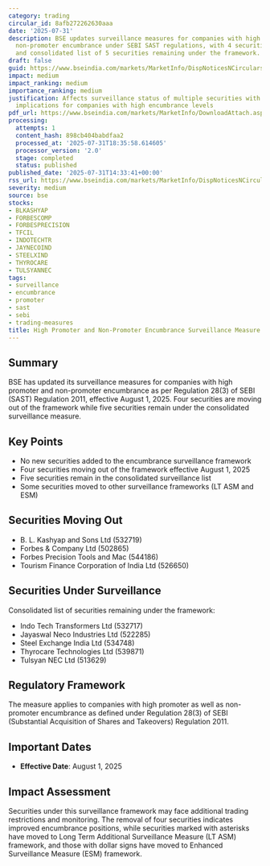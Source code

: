 ```yaml
---
category: trading
circular_id: 8afb272262630aaa
date: '2025-07-31'
description: BSE updates surveillance measures for companies with high promoter and
  non-promoter encumbrance under SEBI SAST regulations, with 4 securities moving out
  and consolidated list of 5 securities remaining under the framework.
draft: false
guid: https://www.bseindia.com/markets/MarketInfo/DispNoticesNCirculars.aspx?Noticeid={D7159542-0695-40B9-9A7E-196F30CDFCB4}&noticeno=20250731-46&dt=07/31/2025&icount=46&totcount=60&flag=0
impact: medium
impact_ranking: medium
importance_ranking: medium
justification: Affects surveillance status of multiple securities with specific trading
  implications for companies with high encumbrance levels
pdf_url: https://www.bseindia.com/markets/MarketInfo/DownloadAttach.aspx?id=20250731-46&attachedId=dfad737b-6379-4f8d-a572-a17d3c9ae3e8
processing:
  attempts: 1
  content_hash: 898cb404babdfaa2
  processed_at: '2025-07-31T18:35:58.614605'
  processor_version: '2.0'
  stage: completed
  status: published
published_date: '2025-07-31T14:33:41+00:00'
rss_url: https://www.bseindia.com/markets/MarketInfo/DispNoticesNCirculars.aspx?Noticeid={D7159542-0695-40B9-9A7E-196F30CDFCB4}&noticeno=20250731-46&dt=07/31/2025&icount=46&totcount=60&flag=0
severity: medium
source: bse
stocks:
- BLKASHYAP
- FORBESCOMP
- FORBESPRECISION
- TFCIL
- INDOTECHTR
- JAYNECOIND
- STEELXIND
- THYROCARE
- TULSYANNEC
tags:
- surveillance
- encumbrance
- promoter
- sast
- sebi
- trading-measures
title: High Promoter and Non-Promoter Encumbrance Surveillance Measure Updates
---
```


## Summary

BSE has updated its surveillance measures for companies with high promoter and non-promoter encumbrance as per Regulation 28(3) of SEBI (SAST) Regulation 2011, effective August 1, 2025. Four securities are moving out of the framework while five securities remain under the consolidated surveillance measure.

## Key Points

- No new securities added to the encumbrance surveillance framework
- Four securities moving out of the framework effective August 1, 2025
- Five securities remain in the consolidated surveillance list
- Some securities moved to other surveillance frameworks (LT ASM and ESM)

## Securities Moving Out

- B. L. Kashyap and Sons Ltd (532719)
- Forbes & Company Ltd (502865) 
- Forbes Precision Tools and Mac (544186)
- Tourism Finance Corporation of India Ltd (526650)

## Securities Under Surveillance

Consolidated list of securities remaining under the framework:
- Indo Tech Transformers Ltd (532717)
- Jayaswal Neco Industries Ltd (522285)
- Steel Exchange India Ltd (534748)
- Thyrocare Technologies Ltd (539871)
- Tulsyan NEC Ltd (513629)

## Regulatory Framework

The measure applies to companies with high promoter as well as non-promoter encumbrance as defined under Regulation 28(3) of SEBI (Substantial Acquisition of Shares and Takeovers) Regulation 2011.

## Important Dates

- **Effective Date**: August 1, 2025

## Impact Assessment

Securities under this surveillance framework may face additional trading restrictions and monitoring. The removal of four securities indicates improved encumbrance positions, while securities marked with asterisks have moved to Long Term Additional Surveillance Measure (LT ASM) framework, and those with dollar signs have moved to Enhanced Surveillance Measure (ESM) framework.